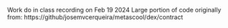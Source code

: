 Work do in class recording on Feb 19 2024
Large portion of code originally from:
  https://github/josemvcerqueira/metascool/dex/contract
